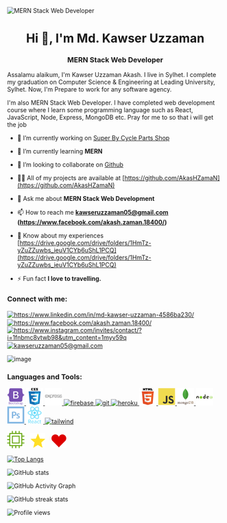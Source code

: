 ![MERN Stack Web Developer](https://avatars.githubusercontent.com/u/96652000?v=4)

<h1 align="center">Hi 👋, I'm Md. Kawser Uzzaman</h1>
<h3 align="center">MERN Stack Web Developer</h3>

Assalamu alaikum, I'm Kawser Uzzaman Akash. I live in Sylhet. I complete my graduation on Computer Science & Engineering at Leading University, Sylhet. Now, I'm Prepare to work for any software agency.

I'm also MERN Stack Web Developer. I have completed web development course where I learn some programming language such as React, JavaScript, Node, Express, MongoDB etc.
Pray for me to so that i will get the job


- 🔭 I’m currently working on [Super By Cycle Parts Shop](https://super-bycycle.web.app/)

- 🌱 I’m currently learning **MERN**

- 👯 I’m looking to collaborate on [Github](https://github.com/AkasHZamaN)

- 👨‍💻 All of my projects are available at [https://github.com/AkasHZamaN](https://github.com/AkasHZamaN)

- 💬 Ask me about **MERN Stack Web Development**

- 📫 How to reach me **kawseruzzaman05@gmail.com (https://www.facebook.com/akash.zaman.18400/)**

- 📄 Know about my experiences [https://drive.google.com/drive/folders/1HmTz-yZuZZuwbs_ieuV1CYb6uShL1PCQ](https://drive.google.com/drive/folders/1HmTz-yZuZZuwbs_ieuV1CYb6uShL1PCQ)

- ⚡ Fun fact **I love to travelling.**

<h3 align="left">Connect with me:</h3>
<p align="left">
<a href="https://linkedin.com/in/https://www.linkedin.com/in/md-kawser-uzzaman-4586ba230/" target="blank"><img align="center" src="https://raw.githubusercontent.com/rahuldkjain/github-profile-readme-generator/master/src/images/icons/Social/linked-in-alt.svg" alt="https://www.linkedin.com/in/md-kawser-uzzaman-4586ba230/" height="30" width="40" /></a>
<a href="https://fb.com/https://www.facebook.com/akash.zaman.18400/" target="blank"><img align="center" src="https://raw.githubusercontent.com/rahuldkjain/github-profile-readme-generator/master/src/images/icons/Social/facebook.svg" alt="https://www.facebook.com/akash.zaman.18400/" height="30" width="40" /></a>
<a href="https://instagram.com/https://www.instagram.com/invites/contact/?i=1fnbmc8vtwb98&utm_content=1myv59q" target="blank"><img align="center" src="https://raw.githubusercontent.com/rahuldkjain/github-profile-readme-generator/master/src/images/icons/Social/instagram.svg" alt="https://www.instagram.com/invites/contact/?i=1fnbmc8vtwb98&utm_content=1myv59q" height="30" width="40" /></a>
<a href="https://medium.com/kawseruzzaman05@gmail.com" target="blank"><img align="center" src="https://raw.githubusercontent.com/rahuldkjain/github-profile-readme-generator/master/src/images/icons/Social/medium.svg" alt="kawseruzzaman05@gmail.com" height="30" width="40" /></a>
  
  ![image]({[BadgeURLHere](https://img.shields.io/badge/WhatsApp-25D366?style=for-the-badge&logo=whatsapp&logoColor=white)})
  
</p>

<h3 align="left">Languages and Tools:</h3>
<p align="left"> <a href="https://getbootstrap.com" target="_blank" rel="noreferrer"> <img src="https://raw.githubusercontent.com/devicons/devicon/master/icons/bootstrap/bootstrap-plain-wordmark.svg" alt="bootstrap" width="40" height="40"/> </a> <a href="https://www.w3schools.com/css/" target="_blank" rel="noreferrer"> <img src="https://raw.githubusercontent.com/devicons/devicon/master/icons/css3/css3-original-wordmark.svg" alt="css3" width="40" height="40"/> </a> <a href="https://expressjs.com" target="_blank" rel="noreferrer"> <img src="https://raw.githubusercontent.com/devicons/devicon/master/icons/express/express-original-wordmark.svg" alt="express" width="40" height="40"/> </a> <a href="https://firebase.google.com/" target="_blank" rel="noreferrer"> <img src="https://www.vectorlogo.zone/logos/firebase/firebase-icon.svg" alt="firebase" width="40" height="40"/> </a> <a href="https://git-scm.com/" target="_blank" rel="noreferrer"> <img src="https://www.vectorlogo.zone/logos/git-scm/git-scm-icon.svg" alt="git" width="40" height="40"/> </a> <a href="https://heroku.com" target="_blank" rel="noreferrer"> <img src="https://www.vectorlogo.zone/logos/heroku/heroku-icon.svg" alt="heroku" width="40" height="40"/> </a> <a href="https://www.w3.org/html/" target="_blank" rel="noreferrer"> <img src="https://raw.githubusercontent.com/devicons/devicon/master/icons/html5/html5-original-wordmark.svg" alt="html5" width="40" height="40"/> </a> <a href="https://developer.mozilla.org/en-US/docs/Web/JavaScript" target="_blank" rel="noreferrer"> <img src="https://raw.githubusercontent.com/devicons/devicon/master/icons/javascript/javascript-original.svg" alt="javascript" width="40" height="40"/> </a> <a href="https://www.mongodb.com/" target="_blank" rel="noreferrer"> <img src="https://raw.githubusercontent.com/devicons/devicon/master/icons/mongodb/mongodb-original-wordmark.svg" alt="mongodb" width="40" height="40"/> </a> <a href="https://nodejs.org" target="_blank" rel="noreferrer"> <img src="https://raw.githubusercontent.com/devicons/devicon/master/icons/nodejs/nodejs-original-wordmark.svg" alt="nodejs" width="40" height="40"/> </a> <a href="https://www.photoshop.com/en" target="_blank" rel="noreferrer"> <img src="https://raw.githubusercontent.com/devicons/devicon/master/icons/photoshop/photoshop-line.svg" alt="photoshop" width="40" height="40"/> </a> <a href="https://reactjs.org/" target="_blank" rel="noreferrer"> <img src="https://raw.githubusercontent.com/devicons/devicon/master/icons/react/react-original-wordmark.svg" alt="react" width="40" height="40"/> </a> <a href="https://tailwindcss.com/" target="_blank" rel="noreferrer"> <img src="https://www.vectorlogo.zone/logos/tailwindcss/tailwindcss-icon.svg" alt="tailwind" width="40" height="40"/> </a> </p>


<a href='https://docs.github.com/en/developers'><img src='https://raw.githubusercontent.com/acervenky/animated-github-badges/master/assets/devbadge.gif' width='40' height='40'></a> <a href='https://stars.github.com/'><img src='https://raw.githubusercontent.com/acervenky/animated-github-badges/master/assets/starbadge.gif' width='35' height='35'></a> <a href='https://docs.github.com/en/github/supporting-the-open-source-community-with-github-sponsors'><img src='https://raw.githubusercontent.com/acervenky/animated-github-badges/master/assets/sponsorbadge.gif' width='35' height='35'></a> 

[![Top Langs](https://github-readme-stats.vercel.app/api/top-langs/?username=AkasHZamaN)](https://github.com/anuraghazra/github-readme-stats)

![GitHub stats](https://github-readme-stats.vercel.app/api?username=AkasHZamaN&show_icons=true&count_private=true)  

![GitHub Activity Graph](https://activity-graph.herokuapp.com/graph?username=AkasHZamaN)  

![GitHub streak stats](https://github-readme-streak-stats.herokuapp.com/?user=AkasHZamaN)  

![Profile views](https://gpvc.arturio.dev/AkasHZamaN)  
